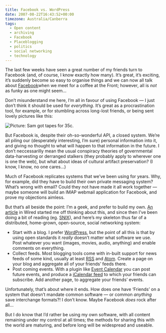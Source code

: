 ```yaml
---
title: Facebook vs. WordPress
date: 2007-08-22T16:43:52+00:00
timezone: Australia/Canberra
tags:
  - Open content
  - archiving
  - Facebook
  - Placeblogging
  - politics
  - social networking
  - technology
---
```

The last few weeks have seen a great number of my friends turn to Facebook (and, of course, I know exactly how many). It’s great, it’s exciting, it’s suddenly become so easy to organise things and we can now all talk about [Facebook](http://facebook.com)when we meet for a coffee at the Front; however, all is _not_ as funky as one might seem…

Don’t misunderstand me here, I’m all in favour of using Facebook — I just don’t think it should be used for _everything_. It’s great as a procrastination tool, for example, or for stumbling across long-lost friends, or being sent lovely pictures like this:

![Picture: Sam got tapes for 35c.](/2007/0822_sam-got-tapes.png)

But Facebook is, despite their oh-so-wonderful API, a closed system. We’re all piling our (desperately interesting, I’m sure) personal information into it, and giving no thought to what will happen to that information in the future. I don’t neccessarilly mean the usual conspiracy theories of governmental data-harvesting or derranged stalkers (they probably apply to wherever one is one the web), but what about ideas of cultural artifact preservation? (I know, I know, no one cares…)

Much of Facebook replicates systems that we’ve been using for years. Why, for example, did they have to build their own private messaging system? What’s wrong with email? Could they not have made it all work together — maybe someone will build an IMAP webmail application for Facebook, and prove my objections aimless.

But that’s all beside the point: I’m a geek, and prefer to build my own. [An article](http://howto.wired.com/wiredhowtos/index.cgi?page_name=replace_facebook_using_open_social_tools;action=display;category=Live) in Wired started me off thinking about this, and since then I’ve been doing a bit of reading (eg. [SNIX](http://www.codeproject.com/useritems/SNIX.asp)), and here’s my skeleton thus far of a distributed, home-grown, open-source, social networking system:

* Start with a blog. I prefer [WordPress](http://wordpress.org),
  but the point of all this is that by using open standards it *really* doesn’t matter what software we use.
  Post whatever you want (images, movies, audio, anything) and enable comments on everything.
* Collect feeds. Most blogging tools come with in-built support for news feeds of some kind, usually at least [RSS](http://en.wikipedia.org/wiki/RSS)
  and [Atom](http://en.wikipedia.org/wiki/Atom_%28standard%29). Create a page on your blog and aggregate all of your friends’ feeds there.
* Post coming events. With a plugin like [Event Calendar](http://wpcal.firetree.net/) you can post future events,
  and produce a [iCalendar feed](http://en.wikipedia.org/wiki/ICalendar) to which your friends can subscribe.
  Add another page, to aggregate your friends’ events.

Unfortunately, that’s about where it ends. How does one have ‘Friends’ on a system that doesn’t mandate common software
— or common _anything_ save interchange formats?! I don’t know. Maybe Facebook _does_ rock after all…

But I do know that I’d rather be using my own software, with all content remaining under my control at all times;
the methods for sharing this with the world are maturing, and before long will be widespread and useable.
